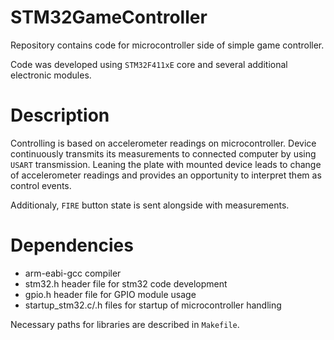 # STM32GameController
Repository contains code for microcontroller side of simple game controller.

Code was developed using `STM32F411xE` core and several additional electronic modules.

# Description
Controlling is based on accelerometer readings on microcontroller. Device continuously transmits its measurements to connected computer by using `USART` transmission. Leaning the plate with mounted device leads to change of accelerometer readings and provides an opportunity to interpret them as control events.  

Additionaly, `FIRE` button state is sent alongside with measurements. 

# Dependencies
* arm-eabi-gcc compiler
* stm32.h header file for stm32 code development
* gpio.h header file for GPIO module usage
* startup_stm32.c/.h files for startup of microcontroller handling  

Necessary paths for libraries are described in `Makefile`.
